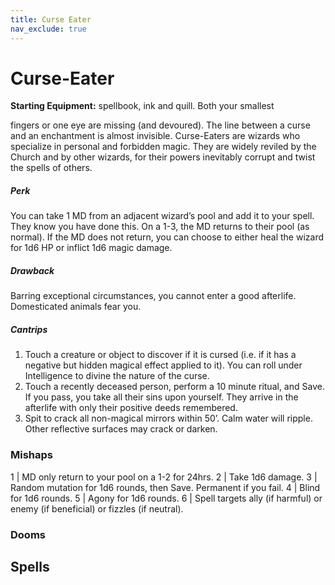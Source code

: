 ```yaml
---
title: Curse Eater
nav_exclude: true
---
```

# Curse-Eater

**Starting Equipment:** spellbook, ink and quill. Both your smallest

fingers or one eye are missing (and devoured).
The line between a curse and an enchantment is almost
invisible. Curse-Eaters are wizards who specialize in personal
and forbidden magic. They are widely reviled by the Church and
by other wizards, for their powers inevitably corrupt and twist the
spells of others.

##### Perk

You can take 1 MD from an adjacent wizard’s pool and add it to
your spell. They know you have done this. On a 1-3, the MD
returns to their pool (as normal). If the MD does not return, you
can choose to either heal the wizard for 1d6 HP or inflict 1d6
magic damage.

##### Drawback

Barring exceptional circumstances, you cannot enter a good
afterlife. Domesticated animals fear you.

##### Cantrips

1. Touch a creature or object to discover if it is cursed (i.e. if it has a negative but hidden magical effect applied to it). You can roll under Intelligence to divine the nature of the curse.
2. Touch a recently deceased person, perform a 10 minute ritual, and Save. If you pass, you take all their sins upon yourself. They arrive in the afterlife with only their positive deeds remembered.
3. Spit to crack all non-magical mirrors within 50’. Calm water will ripple. Other reflective surfaces may crack or darken.

### Mishaps

1 | MD only return to your pool on a 1-2 for 24hrs.
2 | Take 1d6 damage.
3 | Random mutation for 1d6 rounds, then Save. Permanent if you fail.
4 | Blind for 1d6 rounds.
5 | Agony for 1d6 rounds.
6 | Spell targets ally (if harmful) or enemy (if beneficial) or fizzles (if neutral).

### Dooms


## Spells
